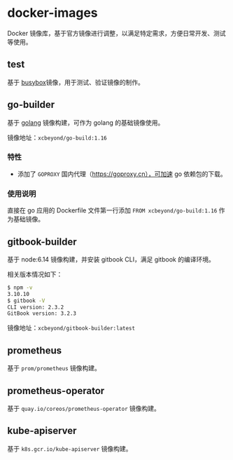 # docker-images

Docker 镜像库，基于官方镜像进行调整，以满足特定需求，方便日常开发、测试等使用。

## test

基于 [busybox](https://hub.docker.com/_/busybox)镜像，用于测试、验证镜像的制作。

## go-builder

基于 [golang](https://hub.docker.com/_/golang) 镜像构建，可作为 golang 的基础镜像使用。

镜像地址：`xcbeyond/go-build:1.16`

### 特性

* 添加了 `GOPROXY` 国内代理（https://goproxy.cn），可加速 go 依赖包的下载。

### 使用说明

直接在 go 应用的 Dockerfile 文件第一行添加 `FROM xcbeyond/go-build:1.16` 作为基础镜像。

## gitbook-builder

基于 node:6.14 镜像构建，并安装 gitbook CLI，满足 gitbook 的编译环境。

相关版本情况如下：

```sh
$ npm -v 
3.10.10
$ gitbook -V
CLI version: 2.3.2
GitBook version: 3.2.3
```

镜像地址：`xcbeyond/gitbook-builder:latest`

## prometheus

基于 `prom/prometheus` 镜像构建。

## prometheus-operator

基于 `quay.io/coreos/prometheus-operator` 镜像构建。

## kube-apiserver

基于 `k8s.gcr.io/kube-apiserver` 镜像构建。
